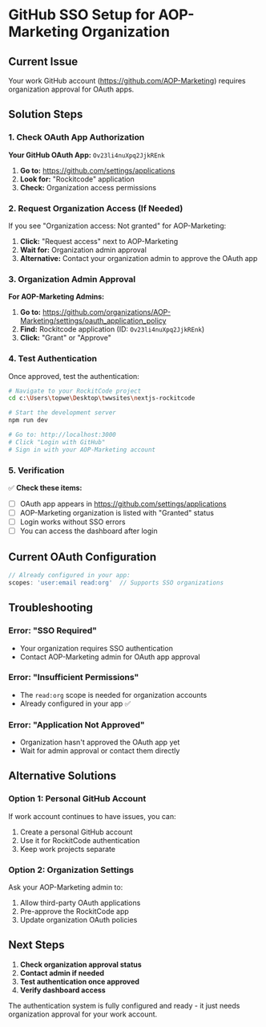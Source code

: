 # GitHub SSO Setup for AOP-Marketing Organization

## Current Issue
Your work GitHub account (https://github.com/AOP-Marketing) requires organization approval for OAuth apps.

## Solution Steps

### 1. Check OAuth App Authorization

**Your GitHub OAuth App:** `Ov23li4nuXpq2JjkREnk`

1. **Go to:** https://github.com/settings/applications
2. **Look for:** "Rockitcode" application 
3. **Check:** Organization access permissions

### 2. Request Organization Access (If Needed)

If you see "Organization access: Not granted" for AOP-Marketing:

1. **Click:** "Request access" next to AOP-Marketing
2. **Wait for:** Organization admin approval
3. **Alternative:** Contact your organization admin to approve the OAuth app

### 3. Organization Admin Approval

**For AOP-Marketing Admins:**

1. **Go to:** https://github.com/organizations/AOP-Marketing/settings/oauth_application_policy
2. **Find:** Rockitcode application (ID: `Ov23li4nuXpq2JjkREnk`)
3. **Click:** "Grant" or "Approve"

### 4. Test Authentication

Once approved, test the authentication:

```bash
# Navigate to your RockitCode project
cd c:\Users\topwe\Desktop\twwsites\nextjs-rockitcode

# Start the development server
npm run dev

# Go to: http://localhost:3000
# Click "Login with GitHub"
# Sign in with your AOP-Marketing account
```

### 5. Verification

✅ **Check these items:**
- [ ] OAuth app appears in https://github.com/settings/applications
- [ ] AOP-Marketing organization is listed with "Granted" status
- [ ] Login works without SSO errors
- [ ] You can access the dashboard after login

## Current OAuth Configuration

```typescript
// Already configured in your app:
scopes: 'user:email read:org'  // Supports SSO organizations
```

## Troubleshooting

### Error: "SSO Required"
- Your organization requires SSO authentication
- Contact AOP-Marketing admin for OAuth app approval

### Error: "Insufficient Permissions"
- The `read:org` scope is needed for organization accounts
- Already configured in your app ✅

### Error: "Application Not Approved"
- Organization hasn't approved the OAuth app yet
- Wait for admin approval or contact them directly

## Alternative Solutions

### Option 1: Personal GitHub Account
If work account continues to have issues, you can:
1. Create a personal GitHub account
2. Use it for RockitCode authentication
3. Keep work projects separate

### Option 2: Organization Settings
Ask your AOP-Marketing admin to:
1. Allow third-party OAuth applications
2. Pre-approve the RockitCode app
3. Update organization OAuth policies

## Next Steps

1. **Check organization approval status**
2. **Contact admin if needed**
3. **Test authentication once approved**
4. **Verify dashboard access**

The authentication system is fully configured and ready - it just needs organization approval for your work account.
